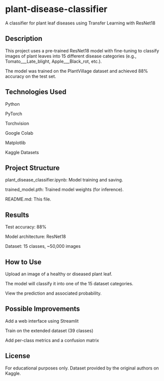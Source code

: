 # plant-disease-classifier
A classifier for plant leaf diseases using Transfer Learning with ResNet18

## Description
This project uses a pre-trained ResNet18 model with fine-tuning to classify images of plant leaves into 15 different disease categories (e.g., Tomato___Late_blight, Apple___Black_rot, etc.).

The model was trained on the PlantVillage dataset and achieved 88% accuracy on the test set.

## Technologies Used
Python

PyTorch

Torchvision

Google Colab

Matplotlib

Kaggle Datasets

## Project Structure
plant_disease_classifier.ipynb: Model training and saving.

trained_model.pth: Trained model weights (for inference).

README.md: This file.

## Results
Test accuracy: 88%

Model architecture: ResNet18

Dataset: 15 classes, ~50,000 images

## How to Use
Upload an image of a healthy or diseased plant leaf.

The model will classify it into one of the 15 dataset categories.

View the prediction and associated probability.

## Possible Improvements
Add a web interface using Streamlit

Train on the extended dataset (39 classes)

Add per-class metrics and a confusion matrix

## License
For educational purposes only. Dataset provided by the original authors on Kaggle.
